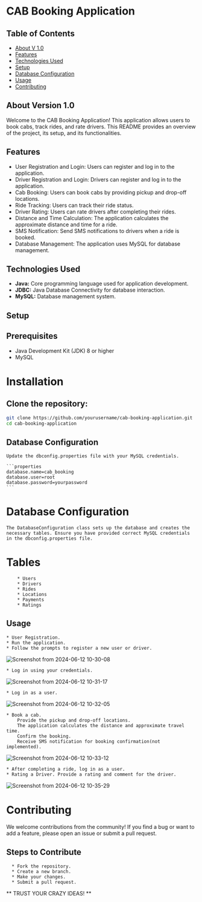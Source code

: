 # CAB Booking Application

## Table of Contents

* [About V 1.0](#about-v-10)
* [Features](#features)
* [Technologies Used](#technologies-used)
* [Setup](#setup)
* [Database Configuration](#database-configuration)
* [Usage](#usage)
* [Contributing](#contributing)

## About Version 1.0
Welcome to the CAB Booking Application! This application allows users to book cabs, track rides, and rate drivers. This README provides an overview of the project, its setup, and its functionalities.

## Features
  * User Registration and Login: Users can register and log in to the application.
  * Driver Registration and Login: Drivers can register and log in to the application.
  * Cab Booking: Users can book cabs by providing pickup and drop-off locations.
  * Ride Tracking: Users can track their ride status.
  * Driver Rating: Users can rate drivers after completing their rides.
  * Distance and Time Calculation: The application calculates the approximate distance and time for a ride.
  * SMS Notification: Send SMS notifications to drivers when a ride is booked.
  * Database Management: The application uses MySQL for database management.

## Technologies Used
  * **Java:** Core programming language used for application development.
  * **JDBC:** Java Database Connectivity for database interaction.
  * **MySQL:** Database management system.

## Setup
## Prerequisites
  * Java Development Kit (JDK) 8 or higher
  * MySQL

# Installation
  ## Clone the repository:

  ```bash
  git clone https://github.com/yourusername/cab-booking-application.git
  cd cab-booking-application
  ```
  ## Database Configuration
      
    Update the dbconfig.properties file with your MySQL credentials.
    
    ```properties
    database.name=cab_booking
    database.user=root
    database.password=yourpassword
    ```
# Database Configuration
    The DatabaseConfiguration class sets up the database and creates the necessary tables. Ensure you have provided correct MySQL credentials in the dbconfig.properties file.

   # Tables
        * Users
        * Drivers
        * Rides
        * Locations
        * Payments
        * Ratings
## Usage
    * User Registration.
    * Run the application.
    * Follow the prompts to register a new user or driver.
    
  ![Screenshot from 2024-06-12 10-30-08](https://github.com/ap2323/Cab-Boooking-Application/assets/91046006/544a9377-a89c-4e95-89f6-191931feb923)

    * Log in using your credentials.
  ![Screenshot from 2024-06-12 10-31-17](https://github.com/ap2323/Cab-Boooking-Application/assets/91046006/362edf82-a973-41e3-8358-6a2ec4387da5)

    * Log in as a user.
   ![Screenshot from 2024-06-12 10-32-05](https://github.com/ap2323/Cab-Boooking-Application/assets/91046006/0b444059-e9cd-475b-9046-dbce70f641f2)

    * Book a cab.
        Provide the pickup and drop-off locations.
        The application calculates the distance and approximate travel time.
        Confirm the booking.
        Receive SMS notification for booking confirmation(not implemented).

  ![Screenshot from 2024-06-12 10-33-12](https://github.com/ap2323/Cab-Boooking-Application/assets/91046006/b8a98f2f-11ab-4b5c-a096-61bfb6653a41)

    * After completing a ride, log in as a user.
    * Rating a Driver. Provide a rating and comment for the driver.
  
  ![Screenshot from 2024-06-12 10-35-29](https://github.com/ap2323/Cab-Boooking-Application/assets/91046006/a5993884-c5c5-409a-be16-f486ae0c0541)

# Contributing
We welcome contributions from the community! If you find a bug or want to add a feature, please open an issue or submit a pull request.

  ## Steps to Contribute
      * Fork the repository.
      * Create a new branch.
      * Make your changes.
      * Submit a pull request.
      
** TRUST YOUR CRAZY IDEAS! **     
      
      
      
